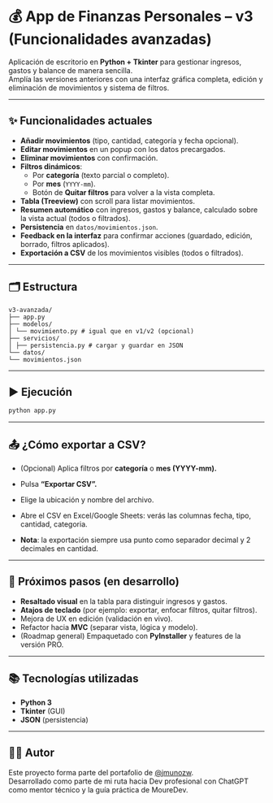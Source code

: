 # 💰 App de Finanzas Personales – v3 (Funcionalidades avanzadas)

Aplicación de escritorio en **Python + Tkinter** para gestionar ingresos, gastos y balance de manera sencilla.  
Amplía las versiones anteriores con una interfaz gráfica completa, edición y eliminación de movimientos y sistema de filtros.

---

## ✨ Funcionalidades actuales
- **Añadir movimientos** (tipo, cantidad, categoría y fecha opcional).
- **Editar movimientos** en un popup con los datos precargados.
- **Eliminar movimientos** con confirmación.
- **Filtros dinámicos**:
  - Por **categoría** (texto parcial o completo).
  - Por **mes** (`YYYY-mm`).
  - Botón de **Quitar filtros** para volver a la vista completa.
- **Tabla (Treeview)** con scroll para listar movimientos.
- **Resumen automático** con ingresos, gastos y balance, calculado sobre la vista actual (todos o filtrados).
- **Persistencia** en `datos/movimientos.json`.
- **Feedback en la interfaz** para confirmar acciones (guardado, edición, borrado, filtros aplicados).
- **Exportación a CSV** de los movimientos visibles (todos o filtrados).

---

## 🗂 Estructura

```
v3-avanzada/
├── app.py
├── modelos/
│ └── movimiento.py # igual que en v1/v2 (opcional)
├── servicios/
│ ├── persistencia.py # cargar y guardar en JSON
└── datos/
└── movimientos.json
```

---

## ▶️ Ejecución
```bash
python app.py
```

---

## 📤 ¿Cómo exportar a CSV?

- (Opcional) Aplica filtros por **categoría** o **mes (YYYY-mm).**
- Pulsa **“Exportar CSV”.**
- Elige la ubicación y nombre del archivo.
- Abre el CSV en Excel/Google Sheets: verás las columnas fecha, tipo, cantidad, categoria.

- **Nota**: la exportación siempre usa punto como separador decimal y 2 decimales en cantidad.

---

## 🔮 Próximos pasos (en desarrollo)
- **Resaltado visual** en la tabla para distinguir ingresos y gastos.
- **Atajos de teclado** (por ejemplo: exportar, enfocar filtros, quitar filtros).
- Mejora de UX en edición (validación en vivo).
- Refactor hacia **MVC** (separar vista, lógica y modelo).
- (Roadmap general) Empaquetado con **PyInstaller** y features de la versión PRO.

---

## 📚 Tecnologías utilizadas

- **Python 3**
- **Tkinter** (GUI)
- **JSON** (persistencia)

---

## 🧑‍💻 Autor

Este proyecto forma parte del portafolio de [@jmunozw](https://github.com/jmunozw).  
Desarrollado como parte de mi ruta hacia Dev profesional con ChatGPT como mentor técnico y la guía práctica de MoureDev.